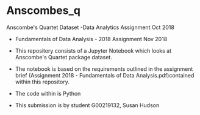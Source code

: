 # Anscombes_q
Anscombe's Quartet Dataset -Data Analytics Assignment Oct 2018

* Fundamentals of Data Analysis - 2018  Assignment Nov 2018

* This repository consists of a Jupyter Notebook which looks at Anscombe's Quartet package dataset.

* The notebook is based on the requirements outlined in the assignment brief (Assignment 2018 - Fundamentals of Data Analysis.pdf)contained within this repository. 

* The code within is Python

* This submission is by student G00219132, Susan Hudson